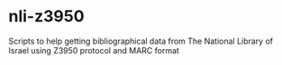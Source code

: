 # nli-z3950
Scripts to help getting bibliographical data from The National Library of Israel using Z3950 protocol and MARC format

